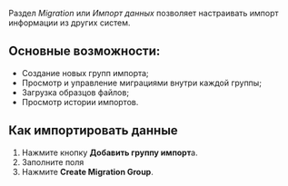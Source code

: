 Раздел _Migration_ или _Импорт данных_ позволяет настраивать импорт информации из других систем. 

## Основные возможности:

- Создание новых групп импорта;
- Просмотр и управление миграциями внутри каждой группы;
- Загрузка образцов файлов;
- Просмотр истории импортов.

## Как импортировать данные

1. Нажмите кнопку **Добавить группу импорт**а.
2. Заполните поля
3. Нажмите **Create Migration Group**.

